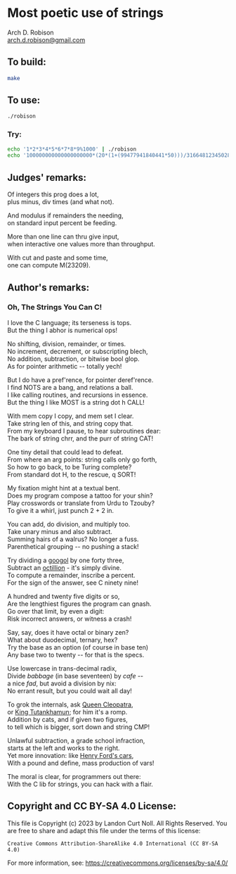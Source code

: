 # Most poetic use of strings

Arch D. Robison\
<arch.d.robison@gmail.com>


## To build:

```sh
make
```


## To use:

```sh
./robison
```


### Try:

```sh
echo '1*2*3*4*5*6*7*8*9%1000' | ./robison
echo '100000000000000000000*(20*(1+(99477941840441*50)))/31664812345028528' | ./robison
```


## Judges' remarks:

Of integers this prog does a lot,\
plus minus, div times (and what not).

And modulus if remainders the needing,\
on standard input percent be feeding.

More than one line can thru give input,\
when interactive one values more than throughput.

With cut and paste and some time,\
one can compute M(23209).


## Author's remarks:

### Oh, The Strings You Can C!

I love the C language; its terseness is tops.\
But the thing I abhor is numerical ops!

No shifting, division, remainder, or times.\
No increment, decrement, or subscripting blech,\
No addition, subtraction, or bitwise bool glop.\
As for pointer arithmetic -- totally yech!

But I do have a pref'rence, for pointer deref'rence.\
I find NOTS are a bang, and relations a ball.\
I like calling routines, and recursions in essence.\
But the thing I like MOST is a string dot h CALL!

With mem copy I copy, and mem set I clear.\
Take string len of this, and string copy that.\
From my keyboard I pause, to hear subroutines dear:\
The bark of string chrr, and the purr of string CAT!

One tiny detail that could lead to defeat.\
From where an arg points: string calls only go forth,\
So how to go back, to be Turing complete?\
From standard dot H, to the rescue, q SORT!

My fixation might hint at a textual bent.\
Does my program compose a tattoo for your shin?\
Play crosswords or translate from Urdu to Tzouby?\
To give it a whirl, just punch 2 + 2 in.

You can add, do division, and multiply too.\
Take unary minus and also subtract.\
Summing hairs of a walrus?  No longer a fuss.\
Parenthetical grouping -- no pushing a stack!

Try dividing a [googol](https://en.wikipedia.org/wiki/Googol) by one forty three,\
Subtract an [octillion](https://en.wikipedia.org/wiki/Names_of_large_numbers) - it's simply divine.\
To compute a remainder, inscribe a percent.\
For the sign of the answer, see C ninety nine!

A hundred and twenty five digits or so,\
Are the lengthiest figures the program can gnash.\
Go over that limit, by even a digit:\
Risk incorrect answers, or witness a crash!

Say, say, does it have octal or binary zen?\
What about duodecimal, ternary, hex?\
Try the base as an option (of course in base ten)\
Any base two to twenty -- for that is the specs.

Use lowercase in trans-decimal radix,\
Divide *babbage* (in base seventeen) by *cafe* --\
a nice *fad*, but avoid a division by nix:\
No errant result, but you could wait all day!

To grok the internals, ask [Queen Cleopatra](https://en.wikipedia.org/wiki/Cleopatra),\
or [King Tutankhamun](https://en.wikipedia.org/wiki/Tutankhamun); for him it's a romp.\
Addition by cats, and if given two figures,\
to tell which is bigger, sort down and string CMP!

Unlawful subtraction, a grade school infraction,\
starts at the left and works to the right.\
Yet more innovation: like [Henry Ford's cars](https://en.wikipedia.org/wiki/Ford_Motor_Company),\
With a pound and define, mass production of vars!

The moral is clear, for programmers out there:\
With the C lib for strings, you can hack with a flair.


## Copyright and CC BY-SA 4.0 License:

This file is Copyright (c) 2023 by Landon Curt Noll.  All Rights Reserved.
You are free to share and adapt this file under the terms of this license:

    Creative Commons Attribution-ShareAlike 4.0 International (CC BY-SA 4.0)

For more information, see: https://creativecommons.org/licenses/by-sa/4.0/
